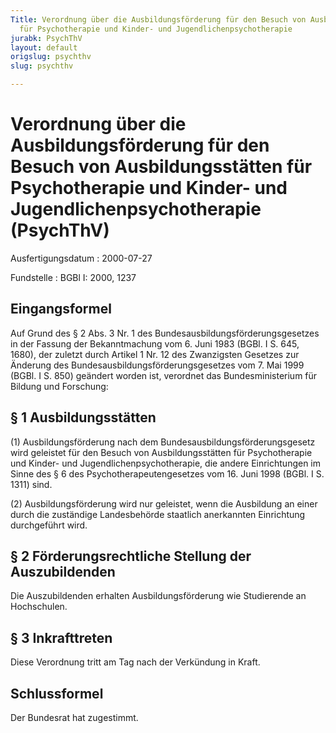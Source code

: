 ```yaml
---
Title: Verordnung über die Ausbildungsförderung für den Besuch von Ausbildungsstätten
  für Psychotherapie und Kinder- und Jugendlichenpsychotherapie
jurabk: PsychThV
layout: default
origslug: psychthv
slug: psychthv

---
```


# Verordnung über die Ausbildungsförderung für den Besuch von Ausbildungsstätten für Psychotherapie und Kinder- und Jugendlichenpsychotherapie (PsychThV)

Ausfertigungsdatum
:   2000-07-27

Fundstelle
:   BGBl I: 2000, 1237



## Eingangsformel

Auf Grund des § 2 Abs. 3 Nr. 1 des Bundesausbildungsförderungsgesetzes in der Fassung der Bekanntmachung vom 6. Juni 1983 (BGBl. I S. 645, 1680), der zuletzt durch Artikel 1 Nr. 12 des Zwanzigsten Gesetzes zur Änderung des Bundesausbildungsförderungsgesetzes vom 7. Mai 1999 (BGBl. I S. 850) geändert worden ist, verordnet das Bundesministerium für Bildung und Forschung:


## § 1 Ausbildungsstätten

(1) Ausbildungsförderung nach dem Bundesausbildungsförderungsgesetz wird geleistet für den Besuch von Ausbildungsstätten für Psychotherapie und Kinder- und Jugendlichenpsychotherapie, die andere Einrichtungen im Sinne des § 6 des Psychotherapeutengesetzes vom 16. Juni 1998 (BGBl. I S. 1311) sind.

(2) Ausbildungsförderung wird nur geleistet, wenn die Ausbildung an einer durch die zuständige Landesbehörde staatlich anerkannten Einrichtung durchgeführt wird.


## § 2 Förderungsrechtliche Stellung der Auszubildenden

Die Auszubildenden erhalten Ausbildungsförderung wie Studierende an Hochschulen.


## § 3 Inkrafttreten

Diese Verordnung tritt am Tag nach der Verkündung in Kraft.


## Schlussformel

Der Bundesrat hat zugestimmt.

